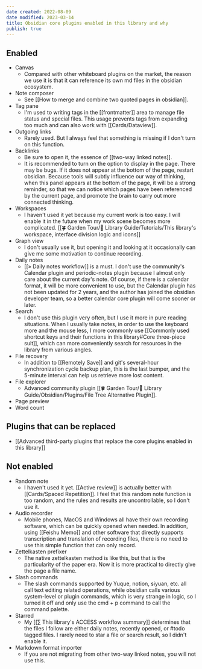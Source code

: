 ```yaml
---
date created: 2022-08-09
date modified: 2023-03-14
title: Obsidian core plugins enabled in this library and why
publish: true
---
```

## Enabled

- Canvas
	- Compared with other whiteboard plugins on the market, the reason we use it is that it can reference its own md files in the obsidian ecosystem.
- Note composer
	- See [[How to merge and combine two quoted pages in obsidian]].
- Tag pane
	- I'm used to writing tags in the [[frontmatter]] area to manage file status and special files. This usage prevents tags from expanding too much and can also work with [[Cards/Dataview]].
- Outgoing links
	- Rarely used. But I always feel that something is missing if I don't turn on this function.
- Backlinks
	- Be sure to open it, the essence of [[two-way linked notes]].
	- It is recommended to turn on the option to display in the page. There may be bugs. If it does not appear at the bottom of the page, restart obsidian. Because tools will subtly influence our way of thinking, when this panel appears at the bottom of the page, it will be a strong reminder, so that we can notice which pages have been referenced by the current page, and promote the brain to carry out more connected thinking.
- Workspaces
	- I haven't used it yet because my current work is too easy. I will enable it in the future when my work scene becomes more complicated. [[🍀 Garden Tour/🧰 Library Guide/Tutorials/This library's workspace, interface division logic and icons]]
- Graph view
	- I don't usually use it, but opening it and looking at it occasionally can give me some motivation to continue recording.
- Daily notes
	- [[» Daily notes workflow]] is a must. I don't use the community's Calendar plugin and periodic-notes plugin because I almost only care about the current day's note. Of course, if there is a calendar format, it will be more convenient to use, but the Calendar plugin has not been updated for 2 years, and the author has joined the obsidian developer team, so a better calendar core plugin will come sooner or later.
- Search
	- I don't use this plugin very often, but I use it more in pure reading situations. When I usually take notes, in order to use the keyboard more and the mouse less, I more commonly use [[Commonly used shortcut keys and their functions in this library#Core three-piece suit]], which can more conveniently search for resources in the library from various angles.
- File recovery
	- In addition to [[Remotely Save]] and git's several-hour synchronization cycle backup plan, this is the last bumper, and the 5-minute interval can help us retrieve more lost content.
- File explorer
	- Advanced community plugin [[🍀 Garden Tour/🧰 Library Guide/Obsidian/Plugins/File Tree Alternative Plugin]].
- Page preview
- Word count

## Plugins that can be replaced

- [[Advanced third-party plugins that replace the core plugins enabled in this library]]

## Not enabled

- Random note
	- I haven't used it yet. [[Active review]] is actually better with [[Cards/Spaced Repetition]]. I feel that this random note function is too random, and the rules and results are uncontrollable, so I don't use it.
- Audio recorder
	- Mobile phones, MacOS and Windows all have their own recording software, which can be quickly opened when needed. In addition, using [[Feishu Memo]] and other software that directly supports transcription and translation of recording files, there is no need to use this simple function that can only record.
- Zettelkasten prefixer
	- The native zettelkasten method is like this, but that is the particularity of the paper era. Now it is more practical to directly give the page a file name.
- Slash commands
	- The slash commands supported by Yuque, notion, siyuan, etc. all call text editing related operations, while obsidian calls various system-level or plugin commands, which is very strange in logic, so I turned it off and only use the cmd + p command to call the command palette.
- Starred
	- My [[∑ This library's ACCESS workflow summary]] determines that the files I follow are either daily notes, recently opened, or #todo tagged files. I rarely need to star a file or search result, so I didn't enable it.
- Markdown format importer
	- If you are not migrating from other two-way linked notes, you will not use this. 